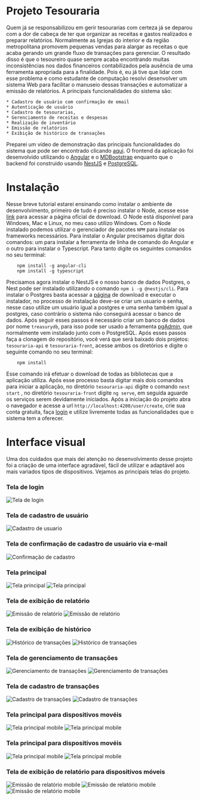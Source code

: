# Projeto Tesouraria
 
Quem já se responsabilizou em gerir tesourarias com certeza já se deparou com a dor de cabeça de ter que organizar as receitas e gastos realizados e preparar relatórios. Normalmente as Igrejas do interior e da região metropolitana promovem pequenas vendas para alargar as receitas o que acaba gerando um grande fluxo de transações para gerenciar. O resultado disso é que o tesoureiro quase sempre acaba encontrando muitas inconsistências nos dados financeiros contabilizados  pela ausência de uma ferramenta apropriada para a finalidade. Pois é, eu já tive que lidar com esse problema e como estudante de computação resolvi desenvolver um sistema Web para facilitar o manuseio dessas transações e automatizar a emissão de relatórios. A principais funcionalidades do sistema são:
   
    * Cadastro de usuário com confirmação de email
    * Autenticação de usuário
    * Cadastro de tesourarias,
    * Gerenciamento de receitas e despesas
    * Realização de inventário
    * Emissão de relatórios
    * Exibição de histórico de transações
 
Preparei um vídeo de demonstração das principais funcionalidades do sistema que pode ser encontrado clicando [aqui](https://youtu.be/zXt22wRJhk0). O frontend da aplicação foi desenvolvido utilizando o [Angular](https://angular.io/) e o [MDBootstrap](https://mdbootstrap.com/docs/angular/getting-started/download/) enquanto que o backend foi construido usando [NestJS](https://nestjs.com/) e [PostgreSQL](https://www.postgresql.org/download/).
 
# Instalação
 
Nesse breve tutorial estarei ensinando como instalar o ambiente de desenvolvimento, primeiro de tudo é preciso instalar o Node, acesse esse [link](https://nodejs.org/en/download/) para acessar a página oficial de download. O Node está disponível para Windows, Mac e Linux, no meu caso utilizo Windows. Com o Node instalado podemos utilizar o gerenciador de pacotes `NPM` para instalar os frameworks necessários. Para instalar o Angular precisamos digitar dois comandos: um para instalar a ferramenta de linha de comando do Angular e o outro para instalar o Typescript. Para tanto digite os seguintes comandos no seu terminal:
```
    npm install -g angular-cli
    npm install -g typescript
```
 
Precisamos agora instalar o NestJS e o nosso banco de dados Postgres, o Nest pode ser instalado utilizando o comando `npm i -g @nestjs/cli`. Para instalar o Postgres basta acessar a [página](https://www.postgresql.org/download/) de download e executar o instalador, no processo de instalação deve-se criar um usuario e senha, nesse caso utilize um usuário igual a postgres e uma senha também igual a postgres, caso contrário o sistema não conseguirá acessar o banco de dados. Após seguir esses passos é necessário criar um banco de dados por nome `treasurydb`, para isso pode ser usado a ferramenta [pgAdmin](https://www.pgadmin.org/download/), que normalmente vem instalado junto com o PostgreSQL. Após esses passos faça a clonagem do repositório, você verá que será baixado dois projetos: `tesouraria-api` e `tesouraria-front`, acesse ambos os diretórios e digite o seguinte comando no seu terminal:  
 
```
    npm install
```
 
Esse comando irá efetuar o download de todas as bibliotecas que a aplicação utiliza. Após esse processo basta digitar mais dois comandos para iniciar a aplicação, no diretório `tesouraria-api` digite o comando `nest start` , no diretório `tesouraria-front` digite `ng serve`, em seguida aguarde os serviços serem devidamente iniciados. Após a iniciação do projeto abra o navegador e acesse a url `http://localhost:4200/user/create`, crie sua conta gratuita, faça [login](http://localhost:4200/login) e utilize livremente todas as funcionalidades que o sistema tem a oferecer.

# Interface visual

Uma dos cuidados que mais dei atenção no desenvolvimento desse projeto foi a criação de uma interface agradável, fácil de utilizar e adaptável aos mais variados tipos de dispositivos. Vejamos as principais telas do projeto.

### Tela de login
![Tela de login](capturas/treasury-7.png)

### Tela de cadastro de usuário
![Cadastro de usuario](capturas/treasury-8.png)

### Tela de confirmação de cadastro de usuário via e-mail
![Confirmação de cadastro](capturas/treasury-9.png)

### Tela principal
![Tela principal](capturas/treasury-1.png)
![Tela principal](capturas/treasury-2.png)

### Tela de exibição de relatório
![Emissão de relatório](capturas/treasury-3.png)
![Emissão de relatório](capturas/treasury-4.png)

### Tela de exibição de histórico
![Histórico de transações](capturas/treasury-5.png)
![Histórico de transações](capturas/treasury-6.png)

### Tela de gerenciamento de transações
![Gerenciamento de transações](capturas/treasury-12.png)
![Gerenciamento de transações](capturas/treasury-13.png)

### Tela de cadastro de transações
![Cadastro de transações](capturas/treasury-14.png)
![Cadastro de transações](capturas/treasury-15.png)

### Tela principal para dispositivos movéis
![Tela principal mobile](capturas/treasury-16.png)
![Tela principal mobile](capturas/treasury-17.png)

### Tela principal para dispositivos movéis
![Tela principal mobile](capturas/treasury-16.png)
![Tela principal mobile](capturas/treasury-17.png)

### Tela de exibição de relatório para dispositivos móveis
![Emissão de relatório mobile](capturas/treasury-18.png)
![Emissão de relatório mobile](capturas/treasury-19.png)
![Emissão de relatório mobile](capturas/treasury-20.png)